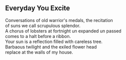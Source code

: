 Everyday You Excite
-------------------
Conversations of old warrior's medals, the recitation  
of suns we call scrupulous splendor.  
A chorus of lobsters at fortnight un expanded un passed  
comes to a halt before a ribbon.  
Your sun is a reflection filled with careless tree.  
Barbaous twilight and the exiled flower head  
replace at the walls of my house.  
